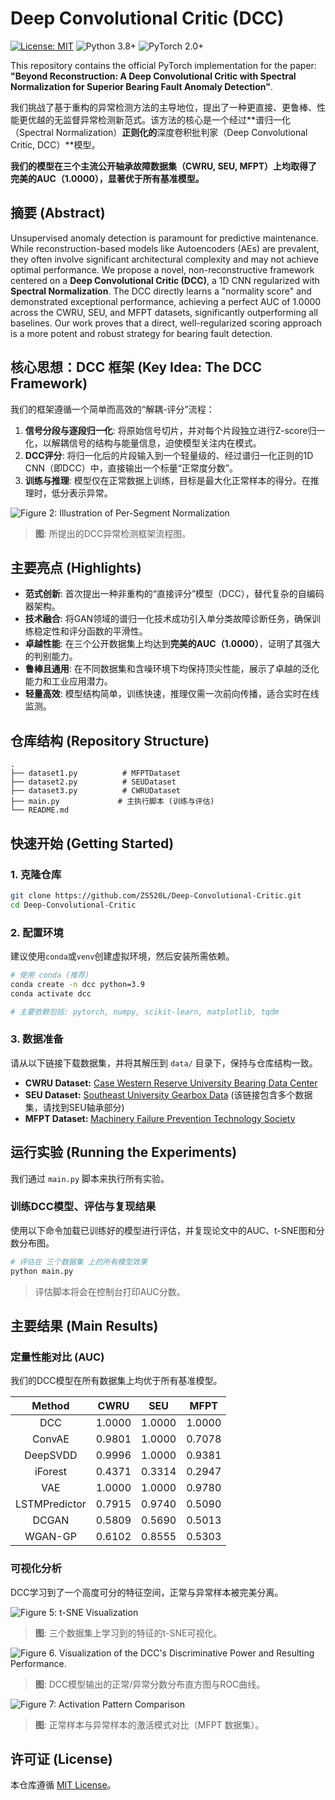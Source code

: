 # **Deep Convolutional Critic (DCC)**

[![License: MIT](https://img.shields.io/badge/License-MIT-yellow.svg)](https://opensource.org/licenses/MIT)
![Python 3.8+](https://img.shields.io/badge/python-3.8+-blue.svg)
![PyTorch 2.0+](https://img.shields.io/badge/pytorch-2.0+-ee4c2c.svg)

This repository contains the official PyTorch implementation for the paper: **"Beyond Reconstruction: A Deep Convolutional Critic with Spectral Normalization for Superior Bearing Fault Anomaly Detection"**.

我们挑战了基于重构的异常检测方法的主导地位，提出了一种更直接、更鲁棒、性能更优越的无监督异常检测新范式。该方法的核心是一个经过**谱归一化（Spectral Normalization）**正则化的**深度卷积批判家（Deep Convolutional Critic, DCC）**模型。

**我们的模型在三个主流公开轴承故障数据集（CWRU, SEU, MFPT）上均取得了完美的AUC（1.0000），显著优于所有基准模型。**

## 摘要 (Abstract)

Unsupervised anomaly detection is paramount for predictive maintenance. While reconstruction-based models like Autoencoders (AEs) are prevalent, they often involve significant architectural complexity and may not achieve optimal performance. We propose a novel, non-reconstructive framework centered on a **Deep Convolutional Critic (DCC)**, a 1D CNN regularized with **Spectral Normalization**. The DCC directly learns a "normality score" and demonstrated exceptional performance, achieving a perfect AUC of 1.0000 across the CWRU, SEU, and MFPT datasets, significantly outperforming all baselines. Our work proves that a direct, well-regularized scoring approach is a more potent and robust strategy for bearing fault detection.

## 核心思想：DCC 框架 (Key Idea: The DCC Framework)

我们的框架遵循一个简单而高效的“解耦-评分”流程：

1.  **信号分段与逐段归一化**: 将原始信号切片，并对每个片段独立进行Z-score归一化，以解耦信号的结构与能量信息，迫使模型关注内在模式。
2.  **DCC评分**: 将归一化后的片段输入到一个轻量级的、经过谱归一化正则的1D CNN（即DCC）中，直接输出一个标量“正常度分数”。
3.  **训练与推理**: 模型仅在正常数据上训练，目标是最大化正常样本的得分。在推理时，低分表示异常。

![Figure 2: Illustration of Per-Segment Normalization](https://tc.z.wiki/autoupload/f/3tdjW0cTpp7UnyEeZ7pj89DBO7i3hlAO9Eehlq6b2wuyl5f0KlZfm6UsKj-HyTuv/20250707/rKIM/950X772/wechat_2025-07-07_180651_754.png)
> **图**: 所提出的DCC异常检测框架流程图。 

## 主要亮点 (Highlights)
- **范式创新**: 首次提出一种非重构的“直接评分”模型（DCC），替代复杂的自编码器架构。
- **技术融合**: 将GAN领域的谱归一化技术成功引入单分类故障诊断任务，确保训练稳定性和评分函数的平滑性。
- **卓越性能**: 在三个公开数据集上均达到**完美的AUC（1.0000）**，证明了其强大的判别能力。
- **鲁棒且通用**: 在不同数据集和含噪环境下均保持顶尖性能，展示了卓越的泛化能力和工业应用潜力。
- **轻量高效**: 模型结构简单，训练快速，推理仅需一次前向传播，适合实时在线监测。

## 仓库结构 (Repository Structure)
```
.
├── dataset1.py          # MFPTDataset
├── dataset2.py          # SEUDataset
├── dataset3.py          # CWRUDataset
├── main.py             # 主执行脚本 (训练与评估)
└── README.md
```

## 快速开始 (Getting Started)

### 1. 克隆仓库
```bash
git clone https://github.com/ZS520L/Deep-Convolutional-Critic.git
cd Deep-Convolutional-Critic
```

### 2. 配置环境
建议使用`conda`或`venv`创建虚拟环境，然后安装所需依赖。
```bash
# 使用 conda (推荐)
conda create -n dcc python=3.9
conda activate dcc

# 主要依赖包括: pytorch, numpy, scikit-learn, matplotlib, tqdm
```

### 3. 数据准备
请从以下链接下载数据集，并将其解压到 `data/` 目录下，保持与仓库结构一致。
- **CWRU Dataset:** [Case Western Reserve University Bearing Data Center](https://engineering.case.edu/bearingdatacenter/download-data-file)
- **SEU Dataset:** [Southeast University Gearbox Data](https://github.com/cathysiyu/Mechanical-datasets) (该链接包含多个数据集，请找到SEU轴承部分)
- **MFPT Dataset:** [Machinery Failure Prevention Technology Society](https://mfpt.org/fault-data-sets/)


## 运行实验 (Running the Experiments)

我们通过 `main.py` 脚本来执行所有实验。

### 训练DCC模型、评估与复现结果
使用以下命令加载已训练好的模型进行评估，并复现论文中的AUC、t-SNE图和分数分布图。

```bash
# 评估在 三个数据集 上的所有模型效果
python main.py
```
> 评估脚本将会在控制台打印AUC分数。

## 主要结果 (Main Results)

### 定量性能对比 (AUC)
我们的DCC模型在所有数据集上均优于所有基准模型。

| Method             | CWRU       | SEU        | MFPT       |
| :-----------------: | :---------: | :---------: | :---------: |
| DCC                |   1.0000   |   1.0000   |   1.0000   |
| ConvAE             |   0.9801   |   1.0000   |   0.7078   |
| DeepSVDD           |   0.9996   |   1.0000   |   0.9381   |
| iForest            |   0.4371   |   0.3314   |   0.2947   |
| VAE                |   1.0000   |   1.0000   |   0.9780   |
| LSTMPredictor      |   0.7915   |   0.9740   |   0.5090   |
| DCGAN              |   0.5809   |   0.5690   |   0.5013   |
| WGAN-GP            |   0.6102   |   0.8555   |   0.5303   |


### 可视化分析
DCC学习到了一个高度可分的特征空间，正常与异常样本被完美分离。

![Figure 5: t-SNE Visualization](https://tc.z.wiki/autoupload/f/3tdjW0cTpp7UnyEeZ7pj89DBO7i3hlAO9Eehlq6b2wuyl5f0KlZfm6UsKj-HyTuv/20250707/Txxh/1214X414/wechat_2025-07-07_194811_122.png)
> **图**: 三个数据集上学习到的特征的t-SNE可视化。

![Figure 6. Visualization of the DCC's Discriminative Power and Resulting Performance.](https://tc.z.wiki/autoupload/f/3tdjW0cTpp7UnyEeZ7pj89DBO7i3hlAO9Eehlq6b2wuyl5f0KlZfm6UsKj-HyTuv/20250707/cA0w/924X745/wechat_2025-07-07_194822_083.png)
> **图**: DCC模型输出的正常/异常分数分布直方图与ROC曲线。

![Figure 7: Activation Pattern Comparison](https://tc.z.wiki/autoupload/f/3tdjW0cTpp7UnyEeZ7pj89DBO7i3hlAO9Eehlq6b2wuyl5f0KlZfm6UsKj-HyTuv/20250708/njvi/1386X835/wechat_2025-07-08_141145_245.png)
> **图**: 正常样本与异常样本的激活模式对比（MFPT 数据集）。

## 许可证 (License)
本仓库遵循 [MIT License](LICENSE)。
